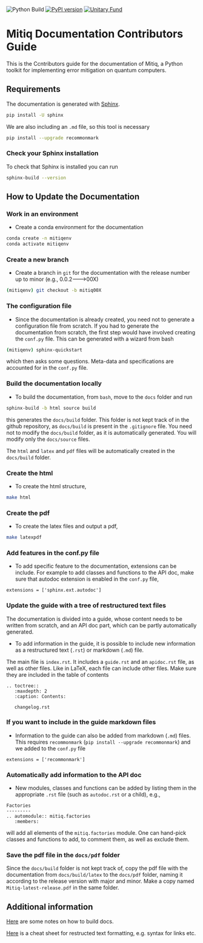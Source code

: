 ![Python Build](https://github.com/unitaryfund/mitiq/workflows/Python%20Build/badge.svg?branch=master)
[![PyPI version](https://badge.fury.io/py/mitiq.svg)](https://badge.fury.io/py/mitiq)
[![Unitary Fund](https://img.shields.io/badge/Supported%20By-UNITARY%20FUND-brightgreen.svg?style=for-the-badge)](http://unitary.fund)

# Mitiq Documentation Contributors Guide
This is the Ccntributors guide for the documentation of Mitiq,
a Python toolkit for implementing error mitigation on quantum computers.

## Requirements
The documentation is generated with
[Sphinx](https://www.sphinx-doc.org/en/master/usage/installation.html).
```bash
pip install -U sphinx
```
We are also including an `.md` file, so this tool is necessary
```bash
pip install --upgrade recommonmark
```

### Check your Sphinx installation
To check that Sphinx is installed you can run
```bash
sphinx-build --version
```

## How to Update the Documentation

### Work in an environment
- Create a conda environment for the documentation
```bash
conda create -n mitiqenv
conda activate mitiqenv
```

### Create a new branch
- Create a branch in `git` for the documentation with the release number up to
minor (e.g., 0.0.2--->00X)
```bash
(mitiqenv) git checkout -b mitiq00X
```

### The configuration file
- Since the documentation is already created, you need not to generate a
configuration file from scratch. If you had to generate the documentation
from scratch, the first step would have involved creating the `conf.py` file.
This can be generated with a wizard from bash
```bash
(mitiqenv) sphinx-quickstart
```
which then asks some questions. Meta-data and specifications are accounted for
in the `conf.py` file.

### Build the documentation locally
- To build the documentation, from `bash`, move to the `docs` folder and run
```bash
sphinx-build -b html source build
```
this generates the `docs/build` folder. This folder is not kept track of in the
 github repository, as `docs/build` is present in the `.gitignore` file.
 You need not to modify the `docs/build` folder, as it is automatically
 generated. You will modify only the `docs/source` files.


The `html` and `latex`  and `pdf` files will be automatically created in the
`docs/build` folder.


### Create the html
- To create the html structure,

```bash
make html
```

### Create the pdf
- To create the latex files and output a pdf,

```bash
make latexpdf
```

### Add features in the conf.py file

- To add specific feature to the documentation, extensions can be include.
For example to add classes and functions to the API doc, make sure that autodoc
extension is enabled in the `conf.py` file,

```
extensions = ['sphinx.ext.autodoc']
```

### Update the guide with a tree of restructured text files

The documentation is divided into a guide, whose content needs to be written
from scratch, and an API doc part, which can be partly automatically generated.

- To add information in the guide, it is possible to include new information
as a restructured text (`.rst`) or markdown (`.md`) file.

The main file is `index.rst`. It includes a `guide.rst` and an `apidoc.rst`
file, as well as other files. Like in LaTeX, each file can include other files.
Make sure they are included in the table of contents

```
.. toctree::
   :maxdepth: 2
   :caption: Contents:

   changelog.rst
```
### If you want to include in the guide markdown files

- Information to the guide can also be added from markdown (`.md`) files.
This requires `recommonmark` (`pip install --upgrade recommonmark`) and
we added to the `conf.py` file
```
extensions = ['recommonmark']
```

### Automatically add information to the API doc

- New modules, classes and functions can be added by listing them
in the appropriate `.rst` file (such as `autodoc.rst` or a child), e.g.,

```
Factories
---------
.. automodule:: mitiq.factories
   :members:
```
will add all elements of the `mitiq.factories` module. One can hand-pick
classes and functions to add, to comment them, as well as exclude them.

### Save the pdf file in the `docs/pdf` folder

Since the `docs/build` folder is not kept track of, copy the pdf file
with the documentation from `docs/build/latex` to the `docs/pdf` folder,
naming it according to the release version with major and minor.
Make a copy named `Mitiq-latest-release.pdf` in the same folder.


## Additional information
[Here](https://github.com/nathanshammah/scikit-project/blob/master/5-docs.md)
are some notes on how to build docs.

[Here](https://thomas-cokelaer.info/tutorials/sphinx/rest_syntax.html) is a
cheat sheet for restructed text formatting, e.g. syntax for links etc.
